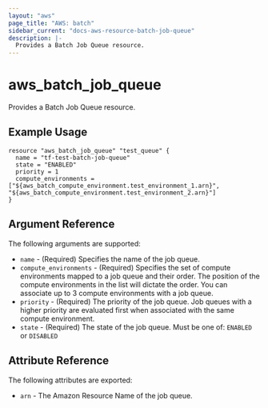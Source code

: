 ```yaml
---
layout: "aws"
page_title: "AWS: batch"
sidebar_current: "docs-aws-resource-batch-job-queue"
description: |-
  Provides a Batch Job Queue resource.
---
```


# aws_batch_job_queue

Provides a Batch Job Queue resource.

## Example Usage

```hcl
resource "aws_batch_job_queue" "test_queue" {
  name = "tf-test-batch-job-queue"
  state = "ENABLED"
  priority = 1
  compute_environments = ["${aws_batch_compute_environment.test_environment_1.arn}", "${aws_batch_compute_environment.test_environment_2.arn}"]
}
```

## Argument Reference

The following arguments are supported:

* `name` - (Required) Specifies the name of the job queue.
* `compute_environments` - (Required) Specifies the set of compute environments
    mapped to a job queue and their order.  The position of the compute environments
    in the list will dictate the order. You can associate up to 3 compute environments
    with a job queue.
* `priority` - (Required) The priority of the job queue. Job queues with a higher priority
    are evaluated first when associated with the same compute environment.
* `state` - (Required) The state of the job queue. Must be one of: `ENABLED` or `DISABLED`

## Attribute Reference

The following attributes are exported:

* `arn` - The Amazon Resource Name of the job queue.
